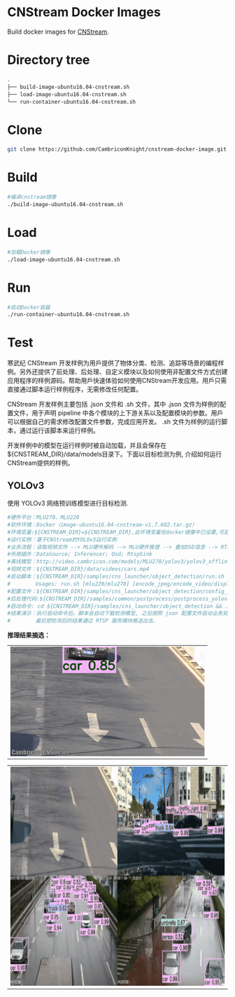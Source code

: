 # CNStream Docker Images #

Build docker images for [CNStream](https://github.com/Cambricon/CNStream).

# Directory tree #

```bash
.
├── build-image-ubuntu16.04-cnstream.sh
├── load-image-ubuntu16.04-cnstream.sh
└── run-container-ubuntu16.04-cnstream.sh
```

# Clone #
```bash
git clone https://github.com/CambriconKnight/cnstream-docker-image.git
```

# Build #
```bash
#编译cnstream镜像
./build-image-ubuntu16.04-cnstream.sh
```

# Load #
```bash
#加载Docker镜像
./load-image-ubuntu16.04-cnstream.sh
```

# Run #
```bash
#启动Docker容器
./run-container-ubuntu16.04-cnstream.sh
```

# Test #
寒武纪 CNStream 开发样例为用戶提供了物体分类、检测、追踪等场景的编程样例。另外还提供了前处理、后处理、自定义模块以及如何使用非配置文件方式创建应用程序的样例源码。帮助用戶快速体验如何使用CNStream开发应用。用戶只需直接通过脚本运行样例程序，无需修改任何配置。

CNStream 开发样例主要包括 .json 文件和 .sh 文件，其中 .json 文件为样例的配置文件，用于声明 pipeline 中各个模块的上下游关系以及配置模块的参数。用戶可以根据自己的需求修改配置文件参数，完成应用开发。 .sh 文件为样例的运行脚本，通过运行该脚本来运行样例。

开发样例中的模型在运行样例时被自动加载，并且会保存在${CNSTREAM_DIR}/data/models目录下。下面以目标检测为例, 介绍如何运行CNStream提供的样例。
## YOLOv3 ##
使用 YOLOv3 网络预训练模型进行⽬标检测.
```bash
#硬件平台：MLU270、MLU220
#软件环境：Docker（image-ubuntu16.04-cnstream-v1.7.602.tar.gz）
#环境变量:${CNSTREAM_DIR}=${CNSTREAM_DIR},此环境变量在docker镜像中已设置,可直接使用
#运行实例：基于CNStream的YOLOv3运行实例
#业务流程：读取视频文件 --> MLU硬件解码 --> MLU硬件推理 --> 叠加OSD信息 --> RTSP推流输出
#所用插件：DataSource; Inferencer; Osd; RtspSink
#离线模型：http://video.cambricon.com/models/MLU270/yolov3/yolov3_offline_u4_v1.3.0.cambricon
#视频文件：${CNSTREAM_DIR}/data/videos/cars.mp4
#启动脚本：${CNSTREAM_DIR}/samples/cns_launcher/object_detection/run.sh
#        Usages: run.sh [mlu220/mlu270] [encode_jpeg/encode_video/display/rtsp/kafka]
#配置文件：${CNSTREAM_DIR}/samples/cns_launcher/object_detection/config_template.json
#后处理代码:${CNSTREAM_DIR}/samples/common/postprocess/postprocess_yolov3.cpp
#启动命令: cd ${CNSTREAM_DIR}/samples/cns_launcher/object_detection && ./run.sh mlu270 rtsp
#结果演示：执行启动命令后，脚本会自动下载检测模型, 之后按照 json 配置文件启动业务处理流程.
#        最后把检测后的结果通过 RTSP 服务模块推送出去.
```

**推理结果摘选：**
<table>
    <tr>
        <td ><center><img alt="yolov3.gif" src="./res/yolov3.gif" height="250" </center></td>
    </tr>
</table>
<table>
    <tr>
        <td ><center><img alt="yolo_mosaic_500.gif" src="./res/yolo_mosaic_500.gif" height="500" </center></td>
    </tr>
</table>